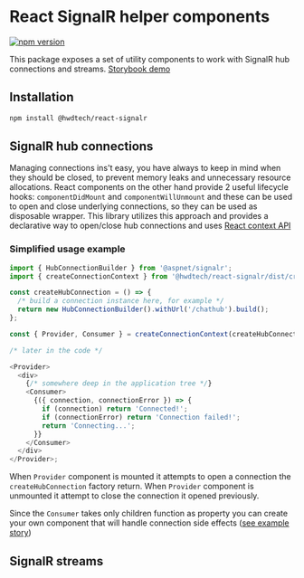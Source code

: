 # React SignalR helper components

[![npm version](https://badge.fury.io/js/%40hwdtech%2Freact-signalr.svg)](https://badge.fury.io/js/%40hwdtech%2Freact-signalr)

This package exposes a set of utility components to work with SignalR hub connections and streams. [Storybook demo](https://hwdtech.github.io/react-signalr)

## Installation

```bash
npm install @hwdtech/react-signalr
```

## SignalR hub connections

Managing connections ins't easy, you have always to keep in mind when they should be closed, to prevent memory leaks and unnecessary resource allocations. React components on the other hand provide 2 useful lifecycle hooks: `componentDidMount` and `componentWillUnmount` and these can be used to open and close underlying connections, so they can be used as disposable wrapper. This library utilizes this approach and provides a declarative way to open/close hub connections and uses [React context API](https://reactjs.org/docs/context.html)

### Simplified usage example

```js
import { HubConnectionBuilder } from '@aspnet/signalr';
import { createConnectionContext } from '@hwdtech/react-signalr/dist/createConnectionContext';

const createHubConnection = () => {
  /* build a connection instance here, for example */
  return new HubConnectionBuilder().withUrl('/chathub').build();
};

const { Provider, Consumer } = createConnectionContext(createHubConnection);

/* later in the code */

<Provider>
  <div>
    {/* somewhere deep in the application tree */}
    <Consumer>
      {({ connection, connectionError }) => {
        if (connection) return 'Connected!';
        if (connectionError) return 'Connection failed!';
        return 'Connecting...';
      }}
    </Consumer>
  </div>
</Provider>;
```

When `Provider` component is mounted it attempts to open a connection the `createHubConnection` factory return. When `Provider` component is unmounted it attempt to close the connection it opened previously.

Since the `Consumer` takes only children function as property you can create your own component that will handle connection side effects ([see example story](https://hwdtech.github.io/react-signalr/?selectedKind=createConnectionContext&selectedStory=Stream%20subscription%20w%2F%20side%20effects))

## SignalR streams
